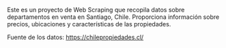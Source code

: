 Este es un proyecto  de Web Scraping que recopila datos sobre departamentos en venta en Santiago, Chile. Proporciona información sobre precios, ubicaciones y características de las propiedades.

Fuente de los datos: https://chilepropiedades.cl/
